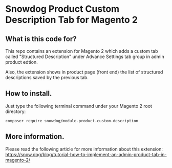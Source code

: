 # Snowdog Product Custom Description Tab for Magento 2

## What is this code for?

This repo contains an extension for Magento 2 which adds a custom tab called "Structured Description" under Advance Settings tab group in admin product edtion.

Also, the extension shows in product page (front end) the list of structured descriptions saved by the previous tab.

## How to install.

Just type the following terminal command under your Magento 2 root directory:

```
composer require snowdog/module-product-custom-description
```

## More information.

Please read the following article for more information about this extension: https://snow.dog/blog/tutorial-how-to-implement-an-admin-product-tab-in-magento-2/
